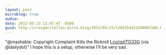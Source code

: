 ```yaml
---
layout: post
microblog: true
audio: 
date: 2012-05-23 12:47:47 -0500
guid: http://craigmcclellan.micro.blog/2012/05/23/t205354353240981504.html
---
```

“@mashable: Copyright Complaint Kills the Rickroll [t.co/qzlTG33G](http://t.co/qzlTG33G) (via @dailydot)” I hope this is a setup, otherwise I'll be very sad.
